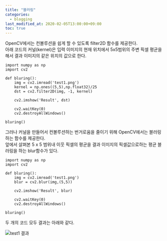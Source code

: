 ```yaml
---
title: "블러링"
categories: 
  - blogging
last_modified_at: 2020-02-05T13:00:00+09:00
toc: true
---
```

OpenCV에서는 컨볼루션을 쉽게 할 수 있도록 filter2D 함수를 제공한다.    
아래 코드의 커널(kernel)은 입력 이미지의 현재 위치에서 5x5범위의 주변 픽셀 평균을 해서 결과 이미지의 같은 위치의 값으로 한다.
```  
import numpy as np
import cv2

def bluring():
    img = cv2.imread('test1.png')
    kernel = np.ones((5,5),np.float32)/25
    dst = cv2.filter2D(img, -1, kernel)

    cv2.imshow('Result', dst)

    cv2.waitKey(0)
    cv2.destroyAllWindows()

bluring()

```  
그러나 커널을 만들어서 컨볼루션하는 번거로움을 줄이기 위해 OpenCV에서는 블러링하는 함수를 제공한다.  
앞에서 살펴본 5 x 5  범위내 이웃 픽셀의 평균을 결과 이미지의 픽셀값으로하는 평균 블러링을 하는 blur함수가 있다.  

```  
import numpy as np
import cv2

def bluring():
    img = cv2.imread('test1.png')
    blur = cv2.blur(img,(5,5))

    cv2.imshow('Result', blur)
    
    cv2.waitKey(0)
    cv2.destroyAllWindows()

bluring()
```  
두 개의 코드 모두 결과는 아래와 같다.  

![test1 결과](https://user-images.githubusercontent.com/59803206/73823767-50db2c00-483c-11ea-89c2-c10d79f2d486.PNG)

